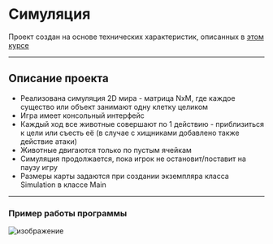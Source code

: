 # Симуляция
Проект создан на основе технических характеристик, описанных в [этом курсе](https://zhukovsd.github.io/java-backend-learning-course/projects/simulation/)

---
## Описание проекта
* Реализована симуляция 2D мира - матрица NxM, где каждое существо или объект занимают одну клетку целиком
* Игра имеет консольный интерфейс
* Каждый ход все животные совершают по 1 действию - приблизиться к цели или съесть её (в случае с хищниками добавлено также действие атаки)
* Животные двигаются только по пустым ячейкам
* Симуляция продолжается, пока игрок не остановит/поставит на паузу игру
* Размеры карты задаются при создании экземпляра класса Simulation в классе Main
---
### Пример работы программы
![изображение](https://github.com/user-attachments/assets/565cfb61-9360-42d8-83ad-3d9bd7605ea4)

